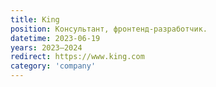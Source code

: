 ```yaml
---
title: King
position: Консультант, фронтенд-разработчик.
datetime: 2023-06-19
years: 2023—2024
redirect: https://www.king.com
category: 'company'
---
```

